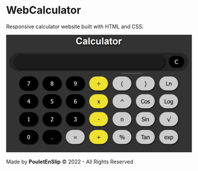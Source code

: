 # WebCalculator
Responsive calculator website built with HTML and CSS.

![0](https://github.com/PouletEnSlip/WebCalculator/blob/main/site.png)

Made by **PouletEnSlip** © 2022 - All Rights Reserved
